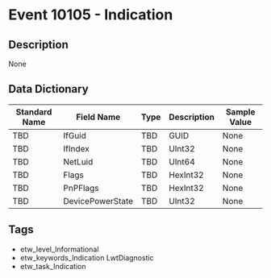 # Event 10105 - Indication

## Description
None

## Data Dictionary
|Standard Name|Field Name|Type|Description|Sample Value|
|---|---|---|---|---|
|TBD|IfGuid|TBD|GUID|None|None|
|TBD|IfIndex|TBD|UInt32|None|None|
|TBD|NetLuid|TBD|UInt64|None|None|
|TBD|Flags|TBD|HexInt32|None|None|
|TBD|PnPFlags|TBD|HexInt32|None|None|
|TBD|DevicePowerState|TBD|UInt32|None|None|

## Tags
* etw_level_Informational
* etw_keywords_Indication LwtDiagnostic
* etw_task_Indication